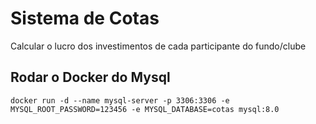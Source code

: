 # Sistema de Cotas
Calcular o lucro dos investimentos de cada participante do fundo/clube

## Rodar o Docker do Mysql
```
docker run -d --name mysql-server -p 3306:3306 -e MYSQL_ROOT_PASSWORD=123456 -e MYSQL_DATABASE=cotas mysql:8.0
```
